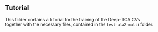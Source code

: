 ## Tutorial

This folder contains a tutorial for the training of the Deep-TICA CVs, together with the necessary files, contained in the `test-ala2-multi` folder. 
